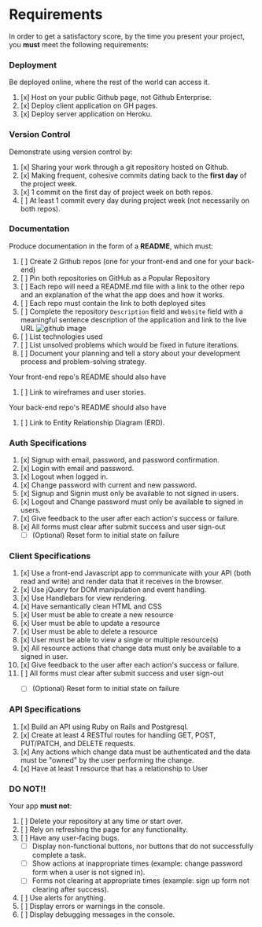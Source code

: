 # Requirements

In order to get a satisfactory score, by the time you present your project, you
**must** meet the following requirements:

### Deployment
Be deployed online, where the rest of the world can access it.
1.  [x]  Host on your public Github page, not Github Enterprise.
1.  [x]  Deploy client application on GH pages.
1.  [x]  Deploy server application on Heroku.

### Version Control
Demonstrate using version control by:
1.  [x]  Sharing your work through a git repository hosted on Github.
1.  [x]  Making frequent, cohesive commits dating back to the **first day**
of the project week.
1.  [x]  1 commit on the first day of project week on both repos.
1.  [ ]  At least 1 commit every day during project week (not necessarily on both repos).

### Documentation
Produce documentation in the form of a **README**, which must:
1.  [ ] Create 2 Github repos (one for your front-end and one for your back-end)
1.  [ ] Pin both repositories on GitHub as a Popular Repository
1.  [ ] Each repo will need a README.md file with a link to the other repo and an explanation of the what the app does and how it works.
1.  [ ] Each repo must contain the link to both deployed sites
1.  [ ] Complete the repository `Description` field and `Website` field with a meaningful sentence description of the application and link to the live URL
![github image](https://git.generalassemb.ly/storage/user/3667/files/beae41ae-aaaa-11e7-8867-63958d376a0b)
1.  [ ] List technologies used
1.  [ ] List unsolved problems which would be fixed in future iterations.
1.  [ ] Document your planning and tell a story about your development process and problem-solving strategy.

Your front-end repo's README should also have
1.  [ ] Link to wireframes and user stories.

Your back-end repo's README should also have
1.  [ ] Link to Entity Relationship Diagram (ERD).

### Auth Specifications
1.  [x] Signup with email, password, and password confirmation.
1.  [x] Login with email and password.
1.  [x] Logout when logged in.
1.  [x] Change password with current and new password.
1.  [x] Signup and Signin must only be available to not signed in users.
1.  [x] Logout and Change password must only be available to signed in users.
1.  [x] Give feedback to the user after each action's success or failure.
1.  [x] All forms must clear after submit success and user sign-out
    - [ ] (Optional) Reset form to initial state on failure

### Client Specifications
1.  [x] Use a front-end Javascript app to communicate with your API (both read and write) and render data that it receives in the browser.
1.  [x] Use jQuery for DOM manipulation and event handling.
1.  [x] Use Handlebars for view rendering.
1.  [x] Have semantically clean HTML and CSS
1.  [x] User must be able to create a new resource
1.  [x] User must be able to update a resource
1.  [x] User must be able to delete a resource
1.  [x] User must be able to view a single or multiple resource(s)
1.  [x] All resource actions that change data must only be available to a signed in user.
1.  [x] Give feedback to the user after each action's success or failure.
1.  [ ] All forms must clear after submit success and user sign-out
    - [ ] (Optional) Reset form to initial state on failure


### API Specifications
1.  [x] Build an API using Ruby on Rails and Postgresql.
1.  [x] Create at least 4 RESTful routes for handling GET, POST, PUT/PATCH, and DELETE requests.
1.  [x] Any actions which change data must be authenticated and the data must be "owned" by the user performing the change.
1.  [x] Have at least 1 resource that has a relationship to User

### DO NOT!!
Your app **must not**:
1.  [ ]   Delete your repository at any time or start over.
1.  [ ]   Rely on refreshing the page for any functionality.
1.  [ ]   Have any user-facing bugs.
    - [ ] Display non-functional buttons, nor buttons that do not successfully complete a task.
    - [ ] Show actions at inappropriate times (example:  change password form when a user is not signed in).
    - [ ] Forms not clearing at appropriate times (example: sign up form not clearing after success).
1.  [ ]   Use alerts for anything.
1.  [ ]   Display errors or warnings in the console.
1.  [ ]   Display debugging messages in the console.
